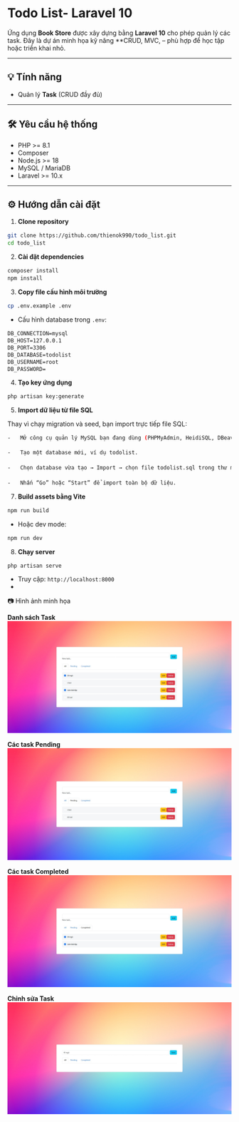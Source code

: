 # Todo List- Laravel 10

Ứng dụng **Book Store** được xây dựng bằng **Laravel 10** cho phép quản lý các task. Đây là dự án minh họa kỹ năng **CRUD, MVC, – phù hợp để học tập hoặc triển khai nhỏ.

---

## 💡 Tính năng

-   Quản lý **Task** (CRUD đầy đủ)
---

## 🛠️ Yêu cầu hệ thống

-   PHP >= 8.1
-   Composer
-   Node.js >= 18
-   MySQL / MariaDB
-   Laravel >= 10.x

---

## ⚙️ Hướng dẫn cài đặt

1. **Clone repository**

```bash
git clone https://github.com/thienok990/todo_list.git
cd todo_list
```

2. **Cài đặt dependencies**

```bash
composer install
npm install
```

3. **Copy file cấu hình môi trường**

```bash
cp .env.example .env
```

-   Cấu hình database trong `.env`:

```
DB_CONNECTION=mysql
DB_HOST=127.0.0.1
DB_PORT=3306
DB_DATABASE=todolist
DB_USERNAME=root
DB_PASSWORD=
```

4. **Tạo key ứng dụng**

```bash
php artisan key:generate
```

5. **Import dữ liệu từ file SQL**

Thay vì chạy migration và seed, bạn import trực tiếp file SQL:
```bash
-   Mở công cụ quản lý MySQL bạn đang dùng (PHPMyAdmin, HeidiSQL, DBeaver…).

-   Tạo một database mới, ví dụ todolist.

-   Chọn database vừa tạo → Import → chọn file todolist.sql trong thư mục database.

-   Nhấn “Go” hoặc “Start” để import toàn bộ dữ liệu.
```

7. **Build assets bằng Vite**

```bash
npm run build
```

-   Hoặc dev mode:

```bash
npm run dev
```

8. **Chạy server**

```bash
php artisan serve 
```

-   Truy cập: `http://localhost:8000`
-   
📷 Hình ảnh minh họa

**Danh sách Task**
![Task List](public/screenshots/index.jpeg)

**Các task Pending**
![Pending Task](public/screenshots/pending.jpeg)

**Các task Completed**
![Completed Task](public/screenshots/completed.jpeg)

**Chỉnh sửa Task**
![Edit Task](public/screenshots/edit_task.jpeg)
